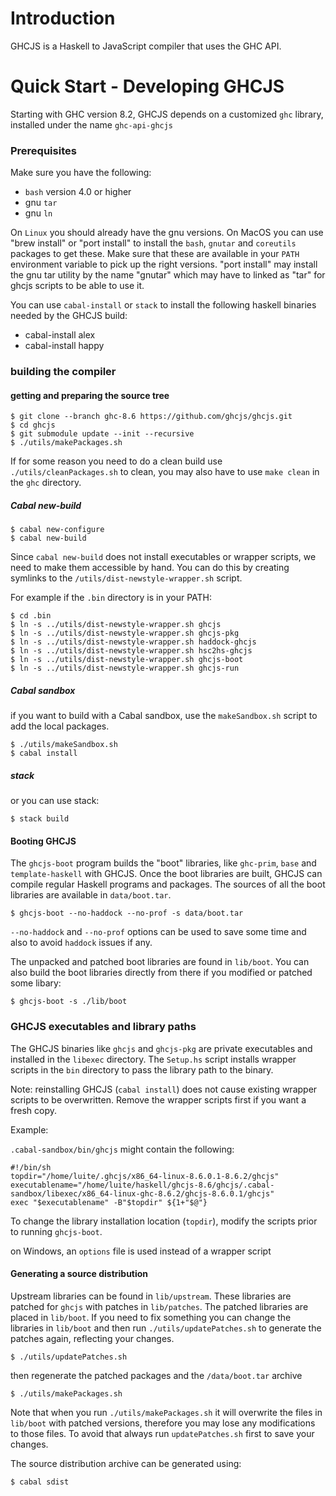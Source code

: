 
Introduction
============

GHCJS is a Haskell to JavaScript compiler that uses the GHC API.

Quick Start - Developing GHCJS
==============================

Starting with GHC version 8.2, GHCJS depends on a customized `ghc` library,
installed under the name `ghc-api-ghcjs`

### Prerequisites

Make sure you have the following:

* `bash` version 4.0 or higher
* gnu `tar`
* gnu `ln`

On `Linux` you should already have the gnu versions.  On MacOS you can use
"brew install" or "port install" to install the `bash`, `gnutar` and
`coreutils` packages to get these. Make sure that these are available in your
`PATH` environment variable to pick up the right versions. "port install" may
install the gnu tar utility by the name "gnutar" which may have to linked as
"tar" for ghcjs scripts to be able to use it.

You can use `cabal-install` or `stack` to install the following haskell
binaries needed by the GHCJS build:

* cabal-install alex
* cabal-install happy

### building the compiler
#### getting and preparing the source tree

```
$ git clone --branch ghc-8.6 https://github.com/ghcjs/ghcjs.git
$ cd ghcjs
$ git submodule update --init --recursive
$ ./utils/makePackages.sh
```

If for some reason you need to do a clean build use `./utils/cleanPackages.sh`
to clean, you may also have to use `make clean` in the `ghc` directory.

##### Cabal new-build

```
$ cabal new-configure
$ cabal new-build
```

Since `cabal new-build` does not install executables or wrapper scripts,
we need to make them accessible by hand. You can do this by creating symlinks
to the `/utils/dist-newstyle-wrapper.sh` script.

For example if the `.bin` directory is in your PATH:

```
$ cd .bin
$ ln -s ../utils/dist-newstyle-wrapper.sh ghcjs
$ ln -s ../utils/dist-newstyle-wrapper.sh ghcjs-pkg
$ ln -s ../utils/dist-newstyle-wrapper.sh haddock-ghcjs
$ ln -s ../utils/dist-newstyle-wrapper.sh hsc2hs-ghcjs
$ ln -s ../utils/dist-newstyle-wrapper.sh ghcjs-boot
$ ln -s ../utils/dist-newstyle-wrapper.sh ghcjs-run
```

##### Cabal sandbox

if you want to build with a Cabal sandbox, use the `makeSandbox.sh` script
to add the local packages.

```
$ ./utils/makeSandbox.sh
$ cabal install
```

##### stack

or you can use stack:

```
$ stack build
```

#### Booting GHCJS

The `ghcjs-boot` program builds the "boot" libraries, like `ghc-prim`, `base`
and `template-haskell` with GHCJS. Once the boot libraries are built, GHCJS can
compile regular Haskell programs and packages. The sources of all the boot
libraries are available in `data/boot.tar`.

```
$ ghcjs-boot --no-haddock --no-prof -s data/boot.tar
```

`--no-haddock` and `--no-prof` options can be used to save some time and also
to avoid `haddock` issues if any.

The unpacked and patched boot libraries are found in `lib/boot`. You can also
build the boot libraries directly from there if you modified or patched some
libary:

```
$ ghcjs-boot -s ./lib/boot
```

### GHCJS executables and library paths

The GHCJS binaries like `ghcjs` and `ghcjs-pkg` are private executables
and installed in the `libexec` directory. The `Setup.hs` script installs
wrapper scripts in the `bin` directory to pass the library path to the binary.

Note: reinstalling GHCJS (`cabal install`) does not cause existing wrapper
scripts to be overwritten. Remove the wrapper scripts first if you want
a fresh copy.

Example:

`.cabal-sandbox/bin/ghcjs` might contain the following:

```
#!/bin/sh
topdir="/home/luite/.ghcjs/x86_64-linux-8.6.0.1-8.6.2/ghcjs"
executablename="/home/luite/haskell/ghcjs-8.6/ghcjs/.cabal-sandbox/libexec/x86_64-linux-ghc-8.6.2/ghcjs-8.6.0.1/ghcjs"
exec "$executablename" -B"$topdir" ${1+"$@"}
```

To change the library installation location (`topdir`), modify the scripts
prior to running `ghcjs-boot`.

on Windows, an `options` file is used instead of a wrapper script

#### Generating a source distribution

Upstream libraries can be found in `lib/upstream`. These libraries are patched
for `ghcjs` with patches in `lib/patches`. The patched libraries are placed in
`lib/boot`. If you need to fix something you can change the libraries in
`lib/boot` and then run `./utils/updatePatches.sh` to generate the patches
again, reflecting your changes. 

```
$ ./utils/updatePatches.sh
```

then regenerate the patched packages and the `/data/boot.tar` archive

```
$ ./utils/makePackages.sh
```

Note that when you run `./utils/makePackages.sh` it will overwrite the files in
`lib/boot` with patched versions, therefore you may lose any modifications to
those files. To avoid that always run `updatePatches.sh` first to save your
changes.

The source distribution archive can be generated using:

```
$ cabal sdist
```
